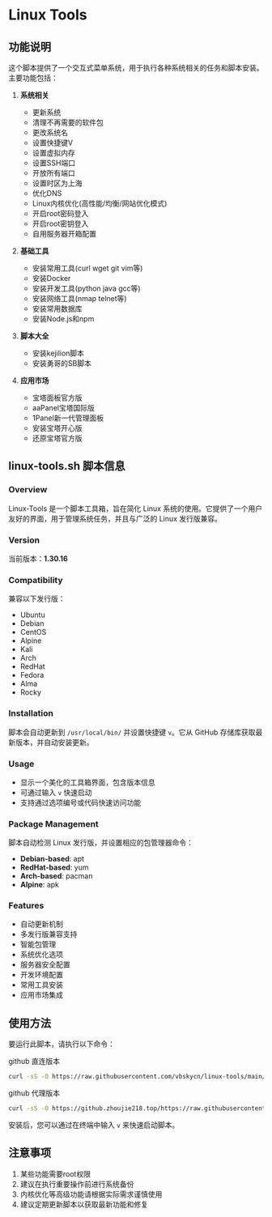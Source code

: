 # Linux Tools

## 功能说明

这个脚本提供了一个交互式菜单系统，用于执行各种系统相关的任务和脚本安装。主要功能包括：

1. **系统相关**
   - 更新系统
   - 清理不再需要的软件包
   - 更改系统名
   - 设置快捷键V
   - 设置虚拟内存
   - 设置SSH端口
   - 开放所有端口
   - 设置时区为上海
   - 优化DNS
   - Linux内核优化(高性能/均衡/网站优化模式)
   - 开启root密码登入
   - 开启root密钥登入
   - 自用服务器开箱配置

2. **基础工具**
   - 安装常用工具(curl wget git vim等)
   - 安装Docker
   - 安装开发工具(python java gcc等)
   - 安装网络工具(nmap telnet等)
   - 安装常用数据库
   - 安装Node.js和npm

3. **脚本大全**
   - 安装kejilion脚本
   - 安装勇哥的SB脚本

4. **应用市场**
   - 宝塔面板官方版
   - aaPanel宝塔国际版
   - 1Panel新一代管理面板
   - 安装宝塔开心版
   - 还原宝塔官方版

## linux-tools.sh 脚本信息

### Overview
Linux-Tools 是一个脚本工具箱，旨在简化 Linux 系统的使用。它提供了一个用户友好的界面，用于管理系统任务，并且与广泛的 Linux 发行版兼容。

### Version
当前版本：**1.30.16**

### Compatibility
兼容以下发行版：
- Ubuntu
- Debian
- CentOS
- Alpine
- Kali
- Arch
- RedHat
- Fedora
- Alma
- Rocky

### Installation
脚本会自动更新到 `/usr/local/bin/` 并设置快捷键 `v`。它从 GitHub 存储库获取最新版本，并自动安装更新。

### Usage
- 显示一个美化的工具箱界面，包含版本信息
- 可通过输入 `v` 快速启动
- 支持通过选项编号或代码快速访问功能

### Package Management
脚本自动检测 Linux 发行版，并设置相应的包管理器命令：
- **Debian-based**: apt
- **RedHat-based**: yum
- **Arch-based**: pacman
- **Alpine**: apk

### Features
- 自动更新机制
- 多发行版兼容支持
- 智能包管理
- 系统优化选项
- 服务器安全配置
- 开发环境配置
- 常用工具安装
- 应用市场集成

## 使用方法

要运行此脚本，请执行以下命令：

github 直连版本
```bash
curl -sS -O https://raw.githubusercontent.com/vbskycn/linux-tools/main/linux-tools.sh && chmod +x linux-tools.sh && ./linux-tools.sh
```

github 代理版本
```bash
curl -sS -O https://github.zhoujie218.top/https://raw.githubusercontent.com/vbskycn/linux-tools/main/zh/linux-tools.sh && chmod +x linux-tools.sh && ./linux-tools.sh
```


安装后，您可以通过在终端中输入 `v` 来快速启动脚本。

## 注意事项

1. 某些功能需要root权限
2. 建议在执行重要操作前进行系统备份
3. 内核优化等高级功能请根据实际需求谨慎使用
4. 建议定期更新脚本以获取最新功能和修复
